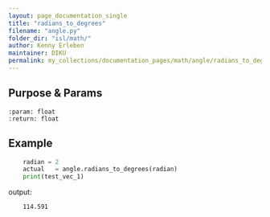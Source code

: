 ```yaml
---
layout: page_documentation_single
title: "radians_to_degrees"
filename: "angle.py"
folder_dir: "isl/math/"
author: Kenny Erleben
maintainer: DIKU
permalink: my_collections/documentation_pages/math/angle/radians_to_degrees
---
```

## Purpose & Params
    :param: float 
    :return: float  

## Example
```python
    radian = 2
    actual   = angle.radians_to_degrees(radian)
    print(test_vec_1)
```
output:
```bash
    114.591
```